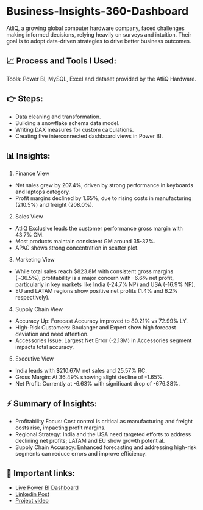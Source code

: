 # Business-Insights-360-Dashboard
AtliQ, a growing global computer hardware company, faced challenges making informed decisions, relying heavily on surveys and intuition. Their goal is to adopt data-driven strategies to drive better business outcomes. 

## 📈 Process and Tools I Used:
Tools: Power BI, MySQL, Excel and dataset provided by the AtliQ Hardware.

## 👉 Steps:
- Data cleaning and transformation.
- Building a snowflake schema data model.
- Writing DAX measures for custom calculations.
- Creating five interconnected dashboard views in Power BI. 

## 📊 Insights:
1. Finance View
- Net sales grew by 207.4%, driven by strong performance in keyboards and laptops category.
- Profit margins declined by 1.65%, due to rising costs in manufacturing (210.5%) and freight (208.0%).

2. Sales View
- AtliQ Exclusive leads the customer performance gross margin with 43.7% GM.
- Most products maintain consistent GM around 35-37%.
- APAC shows strong concentration in scatter plot.

3. Marketing View
- While total sales reach $823.8M with consistent gross margins (~36.5%), profitability is a major concern with -6.6% net profit, particularly in key markets like India (-24.7% NP) and USA (-16.9% NP).
- EU and LATAM regions show positive net profits (1.4% and 6.2% respectively).

4. Supply Chain View
- Accuracy Up: Forecast Accuracy improved to 80.21% vs 72.99% LY.
- High-Risk Customers: Boulanger and Expert show high forecast deviation and need attention.
- Accessories Issue: Largest Net Error (-2.13M) in Accessories segment impacts total accuracy.

5. Executive View
- India leads with $210.67M net sales and 25.57% RC.
- Gross Margin: At 36.49% showing slight decline of -1.65%.
- Net Profit: Currently at -6.63% with significant drop of -676.38%.

## ⚡ Summary of Insights:
- Profitability Focus: Cost control is critical as manufacturing and freight costs rise, impacting profit margins.
- Regional Strategy: India and the USA need targeted efforts to address declining net profits; LATAM and EU show growth potential.
- Supply Chain Accuracy: Enhanced forecasting and addressing high-risk segments can reduce errors and improve efficiency.

## 🔗 Important links:
- [Live Power BI Dashboard](https://lnkd.in/diyesUFy)
- [Linkedin Post](https://www.linkedin.com/posts/saurabhchunekar_hello-linkedin-community-i-am-very-excited-activity-7281993003143958528-3k91?utm_source=share&utm_medium=member_desktop)
- [Project video](https://www.youtube.com/embed/-yqsKL119HY?si=9iJaEZtGrYcZfWq5)
